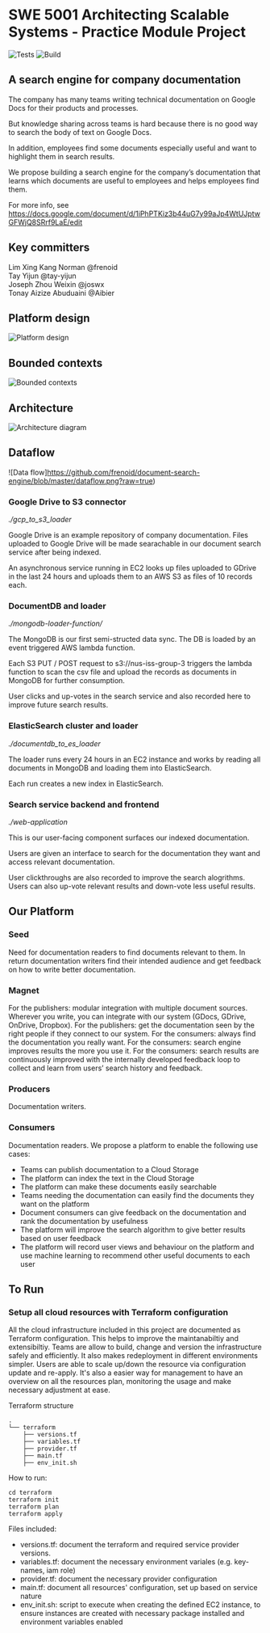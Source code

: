 # SWE 5001 Architecting Scalable Systems - Practice Module Project

![Tests](https://github.com/frenoid/document-search-engine/actions/workflows/tests.yml/badge.svg)
![Build](https://github.com/frenoid/document-search-engine/actions/workflows/build.yml/badge.svg)

## A search engine for company documentation

The company has many teams writing technical documentation on Google Docs for their products and processes.

But knowledge sharing across teams is hard because there is no good way to search the body of text on Google Docs.

In addition, employees find some documents especially useful and want to highlight them in search results.

We propose building a search engine for the company’s documentation that learns which documents are useful to employees and helps employees find them.

For more info, see https://docs.google.com/document/d/1iPhPTKiz3b44uG7y99aJp4WtUJptwGFWjQ8SRrf9LaE/edit

## Key committers
Lim Xing Kang Norman @frenoid  
Tay Yijun @tay-yijun  
Joseph Zhou Weixin @joswx  
Tonay Aizize Abuduaini @Aibier

## Platform design

![Platform design](https://github.com/frenoid/document-search-engine/blob/master/platform-diagram.png?raw=true)

## Bounded contexts

![Bounded contexts](https://github.com/frenoid/document-search-engine/blob/master/bounded-contexts.png?raw=true)

## Architecture

![Architecture diagram](https://github.com/frenoid/document-search-engine/blob/master/deployment-detail-diagram.png?raw=true)

## Dataflow

![Data flow]https://github.com/frenoid/document-search-engine/blob/master/dataflow.png?raw=true)

### Google Drive to S3 connector

*./gcp_to_s3_loader*

Google Drive is an example repository of company documentation. Files uploaded to Google Drive will be made searachable in our document search service after being indexed.

An asynchronous service running in EC2 looks up files uploaded to GDrive in the last 24 hours and uploads them to an AWS S3 as files of 10 records each.

### DocumentDB and loader

*./mongodb-loader-function/*

The MongoDB is our first semi-structed data sync. The DB is loaded by an event triggered AWS lambda function.

Each S3 PUT / POST request to s3://nus-iss-group-3 triggers the lambda function to scan the csv file and upload the records as documents in MongoDB for further consumption.

User clicks and up-votes in the search service and also recorded here to improve future search results.

### ElasticSearch cluster and loader

*./documentdb_to_es_loader*

The loader runs every 24 hours in an EC2 instance and works by reading all documents in MongoDB and loading them into ElasticSearch.

Each run creates a new index in ElasticSearch.

### Search service backend and frontend

*./web-application*

This is our user-facing component surfaces our indexed documentation.

Users are given an interface to search for the documentation they want and access relevant documentation.

User clickthroughs are also recorded to improve the search alogrithms. Users can also up-vote relevant results and down-vote less useful results.

## Our Platform

### Seed
Need for documentation readers to find documents relevant to them. In return documentation writers find their intended audience and get feedback on how to write better documentation.

### Magnet
For the publishers: modular integration with multiple document sources. Wherever you write,  you can integrate with our system (GDocs, GDrive, OnDrive, Dropbox).
For the publishers: get the documentation seen by the right people if they connect to our system.
For the consumers: always find the documentation you really want.
For the consumers: search engine improves results the more you use it.
For the consumers: search results are continuously improved with the internally developed feedback loop to collect and learn from users’ search history and feedback.

### Producers
Documentation writers.

### Consumers
Documentation readers.
We propose a platform to enable the following use cases:
- Teams can publish documentation to a Cloud Storage
- The platform can index the text in the Cloud Storage
- The platform can make these documents easily searchable
- Teams needing the documentation can easily find the documents they want on the platform
- Document consumers can give feedback on the documentation and rank the documentation by usefulness
- The platform will improve the search algorithm to give better results based on user feedback
- The platform will record user views and behaviour on the platform and use machine learning to recommend other useful documents to each user

## To Run

### Setup all cloud resources with Terraform configuration
All the cloud infrastructure included in this project are documented as Terraform configuration. This helps to improve the maintanabiltiy and extensibiltiy. Teams are allow to build, change and version the infrastructure safely and efficiently. It also makes redeployment in different environments simpler. Users are able to scale up/down the resource via configuration update and re-apply. It's also a easier way for management to have an overview on all the resources plan, monitoring the usage and make necessary adjustment at ease. 

Terraform structure
```
.
└── terraform
    ├── versions.tf
    ├── variables.tf
    ├── provider.tf
    ├── main.tf
    ├── env_init.sh
```
How to run:
```
cd terraform
terraform init
terraform plan
terraform apply
```

Files included:
* versions.tf: document the terraform and required service provider versions.
* variables.tf: document the necessary environment variales (e.g. key-names, iam role)
* provider.tf: document the necessary provider configuration
* main.tf: document all resources' configuration, set up based on service nature
* env_init.sh: script to execute when creating the defined EC2 instance, to ensure instances are created with necessary package installed and environment variables enabled